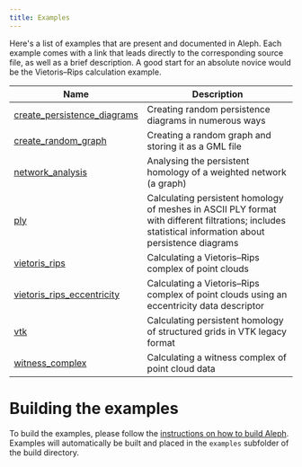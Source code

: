 ```yaml
---
title: Examples
---
```


Here's a list of examples that are present and documented in Aleph. Each example comes with a link
that leads directly to the corresponding source file, as well as a brief description. A good start
for an absolute novice would be the Vietoris&ndash;Rips calculation example.

| Name | Description |
|------|-------------|
| [create_persistence_diagrams](https://github.com/Pseudomanifold/Aleph/blob/master/examples/create_persistence_diagrams.cc) | Creating random persistence diagrams in numerous ways |
| [create_random_graph](https://github.com/Pseudomanifold/Aleph/blob/master/examples/create_random_graph.cc) | Creating a random graph and storing it as a GML file |
| [network_analysis](https://github.com/Pseudomanifold/Aleph/blob/master/examples/network_analysis.cc) | Analysing the persistent homology of a weighted network (a graph) |
| [ply](https://github.com/Pseudomanifold/Aleph/blob/master/examples/ply.cc) | Calculating persistent homology of meshes in ASCII PLY format with different filtrations; includes statistical information about persistence diagrams |
| [vietoris_rips](https://github.com/Pseudomanifold/Aleph/blob/master/examples/vietoris_rips.cc) | Calculating a Vietoris&ndash;Rips complex of point clouds |
| [vietoris_rips_eccentricity](https://github.com/Pseudomanifold/Aleph/blob/master/examples/vietoris_rips_eccentricity.cc) | Calculating a Vietoris&ndash;Rips complex of point clouds using an eccentricity data descriptor |
| [vtk](https://github.com/Pseudomanifold/Aleph/blob/master/examples/vtk.cc) | Calculating persistent homology of structured grids in VTK legacy format |
| [witness_complex](https://github.com/Pseudomanifold/Aleph/blob/master/examples/witness_complex.cc) | Calculating a witness complex of point cloud data |

# Building the examples

To build the examples, please follow the [instructions on how to build
Aleph](building.md). Examples will automatically be built and placed in
the `examples` subfolder of the build directory.
